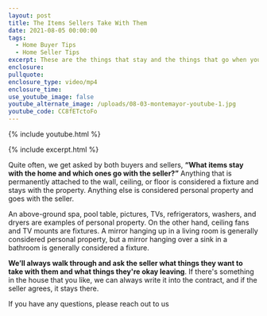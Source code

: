 ```yaml
---
layout: post
title: The Items Sellers Take With Them
date: 2021-08-05 00:00:00
tags:
  - Home Buyer Tips
  - Home Seller Tips
excerpt: These are the things that stay and the things that go when you buy a house.
enclosure:
pullquote:
enclosure_type: video/mp4
enclosure_time:
use_youtube_image: false
youtube_alternate_image: /uploads/08-03-montemayor-youtube-1.jpg
youtube_code: CC8fETctoFo
---
```

{% include youtube.html %}

{% include excerpt.html %}

Quite often, we get asked by both buyers and sellers, **“What items stay with the home and which ones go with the seller?”** Anything that is permanently attached to the wall, ceiling, or floor is considered a fixture and stays with the property. Anything else is considered personal property and goes with the seller.

An above-ground spa, pool table, pictures, TVs, refrigerators, washers, and dryers are examples of personal property. On the other hand, ceiling fans and TV mounts are fixtures. A mirror hanging up in a living room is generally considered personal property, but a mirror hanging over a sink in a bathroom is generally considered a fixture.

**We’ll always walk through and ask the seller what things they want to take with them and what things they're okay leaving**. If there's something in the house that you like, we can always write it into the contract, and if the seller agrees, it stays there.

If you have any questions, please reach out to us
